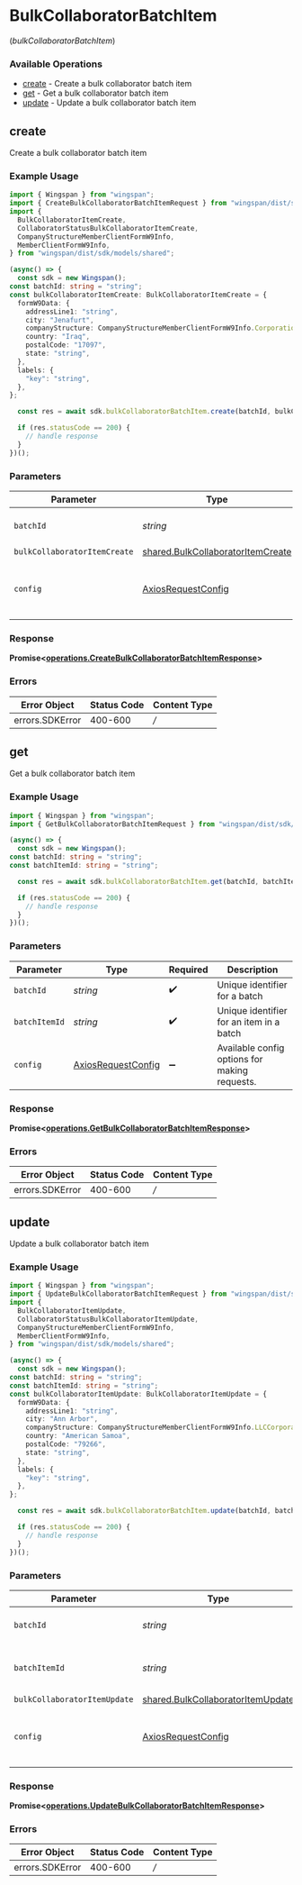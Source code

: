 # BulkCollaboratorBatchItem
(*bulkCollaboratorBatchItem*)

### Available Operations

* [create](#create) - Create a bulk collaborator batch item
* [get](#get) - Get a bulk collaborator batch item
* [update](#update) - Update a bulk collaborator batch item

## create

Create a bulk collaborator batch item

### Example Usage

```typescript
import { Wingspan } from "wingspan";
import { CreateBulkCollaboratorBatchItemRequest } from "wingspan/dist/sdk/models/operations";
import {
  BulkCollaboratorItemCreate,
  CollaboratorStatusBulkCollaboratorItemCreate,
  CompanyStructureMemberClientFormW9Info,
  MemberClientFormW9Info,
} from "wingspan/dist/sdk/models/shared";

(async() => {
  const sdk = new Wingspan();
const batchId: string = "string";
const bulkCollaboratorItemCreate: BulkCollaboratorItemCreate = {
  formW9Data: {
    addressLine1: "string",
    city: "Jenafurt",
    companyStructure: CompanyStructureMemberClientFormW9Info.CorporationC,
    country: "Iraq",
    postalCode: "17097",
    state: "string",
  },
  labels: {
    "key": "string",
  },
};

  const res = await sdk.bulkCollaboratorBatchItem.create(batchId, bulkCollaboratorItemCreate);

  if (res.statusCode == 200) {
    // handle response
  }
})();
```

### Parameters

| Parameter                                                                                     | Type                                                                                          | Required                                                                                      | Description                                                                                   |
| --------------------------------------------------------------------------------------------- | --------------------------------------------------------------------------------------------- | --------------------------------------------------------------------------------------------- | --------------------------------------------------------------------------------------------- |
| `batchId`                                                                                     | *string*                                                                                      | :heavy_check_mark:                                                                            | Unique identifier for a batch                                                                 |
| `bulkCollaboratorItemCreate`                                                                  | [shared.BulkCollaboratorItemCreate](../../../sdk/models/shared/bulkcollaboratoritemcreate.md) | :heavy_minus_sign:                                                                            | N/A                                                                                           |
| `config`                                                                                      | [AxiosRequestConfig](https://axios-http.com/docs/req_config)                                  | :heavy_minus_sign:                                                                            | Available config options for making requests.                                                 |


### Response

**Promise<[operations.CreateBulkCollaboratorBatchItemResponse](../../sdk/models/operations/createbulkcollaboratorbatchitemresponse.md)>**
### Errors

| Error Object    | Status Code     | Content Type    |
| --------------- | --------------- | --------------- |
| errors.SDKError | 400-600         | */*             |

## get

Get a bulk collaborator batch item

### Example Usage

```typescript
import { Wingspan } from "wingspan";
import { GetBulkCollaboratorBatchItemRequest } from "wingspan/dist/sdk/models/operations";

(async() => {
  const sdk = new Wingspan();
const batchId: string = "string";
const batchItemId: string = "string";

  const res = await sdk.bulkCollaboratorBatchItem.get(batchId, batchItemId);

  if (res.statusCode == 200) {
    // handle response
  }
})();
```

### Parameters

| Parameter                                                    | Type                                                         | Required                                                     | Description                                                  |
| ------------------------------------------------------------ | ------------------------------------------------------------ | ------------------------------------------------------------ | ------------------------------------------------------------ |
| `batchId`                                                    | *string*                                                     | :heavy_check_mark:                                           | Unique identifier for a batch                                |
| `batchItemId`                                                | *string*                                                     | :heavy_check_mark:                                           | Unique identifier for an item in a batch                     |
| `config`                                                     | [AxiosRequestConfig](https://axios-http.com/docs/req_config) | :heavy_minus_sign:                                           | Available config options for making requests.                |


### Response

**Promise<[operations.GetBulkCollaboratorBatchItemResponse](../../sdk/models/operations/getbulkcollaboratorbatchitemresponse.md)>**
### Errors

| Error Object    | Status Code     | Content Type    |
| --------------- | --------------- | --------------- |
| errors.SDKError | 400-600         | */*             |

## update

Update a bulk collaborator batch item

### Example Usage

```typescript
import { Wingspan } from "wingspan";
import { UpdateBulkCollaboratorBatchItemRequest } from "wingspan/dist/sdk/models/operations";
import {
  BulkCollaboratorItemUpdate,
  CollaboratorStatusBulkCollaboratorItemUpdate,
  CompanyStructureMemberClientFormW9Info,
  MemberClientFormW9Info,
} from "wingspan/dist/sdk/models/shared";

(async() => {
  const sdk = new Wingspan();
const batchId: string = "string";
const batchItemId: string = "string";
const bulkCollaboratorItemUpdate: BulkCollaboratorItemUpdate = {
  formW9Data: {
    addressLine1: "string",
    city: "Ann Arbor",
    companyStructure: CompanyStructureMemberClientFormW9Info.LLCCorporationS,
    country: "American Samoa",
    postalCode: "79266",
    state: "string",
  },
  labels: {
    "key": "string",
  },
};

  const res = await sdk.bulkCollaboratorBatchItem.update(batchId, batchItemId, bulkCollaboratorItemUpdate);

  if (res.statusCode == 200) {
    // handle response
  }
})();
```

### Parameters

| Parameter                                                                                     | Type                                                                                          | Required                                                                                      | Description                                                                                   |
| --------------------------------------------------------------------------------------------- | --------------------------------------------------------------------------------------------- | --------------------------------------------------------------------------------------------- | --------------------------------------------------------------------------------------------- |
| `batchId`                                                                                     | *string*                                                                                      | :heavy_check_mark:                                                                            | Unique identifier for a batch                                                                 |
| `batchItemId`                                                                                 | *string*                                                                                      | :heavy_check_mark:                                                                            | Unique identifier for an item in a batch                                                      |
| `bulkCollaboratorItemUpdate`                                                                  | [shared.BulkCollaboratorItemUpdate](../../../sdk/models/shared/bulkcollaboratoritemupdate.md) | :heavy_minus_sign:                                                                            | N/A                                                                                           |
| `config`                                                                                      | [AxiosRequestConfig](https://axios-http.com/docs/req_config)                                  | :heavy_minus_sign:                                                                            | Available config options for making requests.                                                 |


### Response

**Promise<[operations.UpdateBulkCollaboratorBatchItemResponse](../../sdk/models/operations/updatebulkcollaboratorbatchitemresponse.md)>**
### Errors

| Error Object    | Status Code     | Content Type    |
| --------------- | --------------- | --------------- |
| errors.SDKError | 400-600         | */*             |
